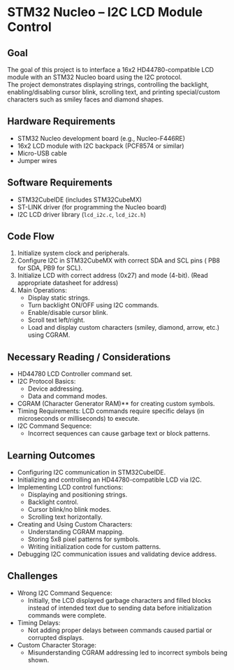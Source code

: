 # STM32 Nucleo – I2C LCD Module Control

## Goal
The goal of this project is to interface a 16x2 HD44780-compatible LCD module with an STM32 Nucleo board using the I2C protocol.  
The project demonstrates displaying strings, controlling the backlight, enabling/disabling cursor blink, scrolling text, and printing special/custom characters such as smiley faces and diamond shapes.


## Hardware Requirements
- STM32 Nucleo development board (e.g., Nucleo-F446RE)
- 16x2 LCD module with I2C backpack (PCF8574 or similar)
- Micro-USB cable
- Jumper wires


## Software Requirements
- STM32CubeIDE (includes STM32CubeMX)
- ST-LINK driver (for programming the Nucleo board)
- I2C LCD driver library (`lcd_i2c.c`, `lcd_i2c.h`)

## Code Flow
1. Initialize system clock and peripherals.
2. Configure I2C in STM32CubeMX with correct SDA and SCL pins ( PB8 for SDA, PB9 for SCL).
3. Initialize LCD with correct address (0x27) and mode (4-bit). (Read appropriate datasheet for address)
4. Main Operations:
   - Display static strings.
   - Turn backlight ON/OFF using I2C commands.
   - Enable/disable cursor blink.
   - Scroll text left/right.
   - Load and display custom characters (smiley, diamond, arrow, etc.) using CGRAM.

## Necessary Reading / Considerations
- HD44780 LCD Controller command set.
- I2C Protocol Basics:
  - Device addressing.
  - Data and command modes.
- CGRAM (Character Generator RAM)** for creating custom symbols.
- Timing Requirements:
  LCD commands require specific delays (in microseconds or milliseconds) to execute.
- I2C Command Sequence:
  - Incorrect sequences can cause garbage text or block patterns.

## Learning Outcomes
- Configuring I2C communication in STM32CubeIDE.
- Initializing and controlling an HD44780-compatible LCD via I2C.
- Implementing LCD control functions:
  - Displaying and positioning strings.
  - Backlight control.
  - Cursor blink/no blink modes.
  - Scrolling text horizontally.
- Creating and Using Custom Characters:
  - Understanding CGRAM mapping.
  - Storing 5x8 pixel patterns for symbols.
  - Writing initialization code for custom patterns.
- Debugging I2C communication issues and validating device address.

## Challenges
- Wrong I2C Command Sequence:
  - Initially, the LCD displayed garbage characters and filled blocks instead of intended text due to sending data before initialization commands were complete.
- Timing Delays:
  - Not adding proper delays between commands caused partial or corrupted displays.
- Custom Character Storage:
  - Misunderstanding CGRAM addressing led to incorrect symbols being shown.


